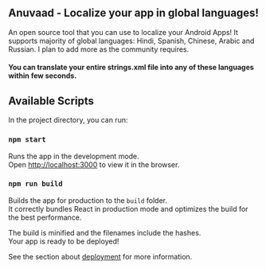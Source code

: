 ## Anuvaad - Localize your app in global languages!
An open source tool that you can use to localize your Android Apps!
It supports majority of global languages: Hindi, Spanish, Chinese, Arabic and Russian. I plan to add more as the community requires.

#### You can translate your entire strings.xml file into any of these languages within few seconds.


## Available Scripts

In the project directory, you can run:

### `npm start`

Runs the app in the development mode.<br />
Open [http://localhost:3000](http://localhost:3000) to view it in the browser.

### `npm run build`

Builds the app for production to the `build` folder.<br />
It correctly bundles React in production mode and optimizes the build for the best performance.

The build is minified and the filenames include the hashes.<br />
Your app is ready to be deployed!

See the section about [deployment](https://facebook.github.io/create-react-app/docs/deployment) for more information.
